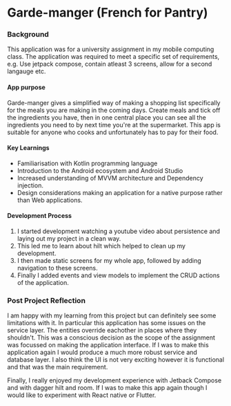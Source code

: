 
# Garde-manger (French for Pantry)

### Background
This application was for a university assignment in my mobile computing class. The application was required
to meet a specific set of requirements, e.g. Use jetpack compose, contain atleast 3 screens, allow for a second langauge etc.

#### App purpose
Garde-manger gives a simplified way of making a shopping list specifically for the meals you 
are making in the coming days. Create meals and tick off the ingredients you have, then in one central
place you can see all the ingredients you need to by next time you're at the supermarket. This app is
suitable for anyone who cooks and unfortunately has to pay for their food.

#### Key Learnings
 - Familiarisation with Kotlin programming language
 - Introduction to the Android ecosystem and Android Studio
 - Increased understanding of MVVM architecture and Dependency injection.
 - Design considerations making an application for a native purpose rather than Web applications.

#### Development Process

1. I started development watching a youtube video about persistence and laying out my project in a clean way.
2. This led me to learn about hilt which helped to clean up my development.
3. I then made static screens for my whole app, followed by adding navigation to these screens.
4. Finally I added events and view models to implement the CRUD actions of the application.

### Post Project Reflection
I am happy with my learning from this project but can definitely see some limitations with it. In particular this application has some issues
on the service layer. The entities override eachother in places where they shouldn't. This was a conscious decision as the scope of the assignment was focussed on making the application interface. If I was to make this application again I would produce a much more robust service and database layer. I also think the UI is not very exciting however it is functional and that was the main requirement.

Finally, I really enjoyed my development experience with Jetback Compose and with dagger hilt and room. If I was to make this app again though I would like to experiment with React native or Flutter.
